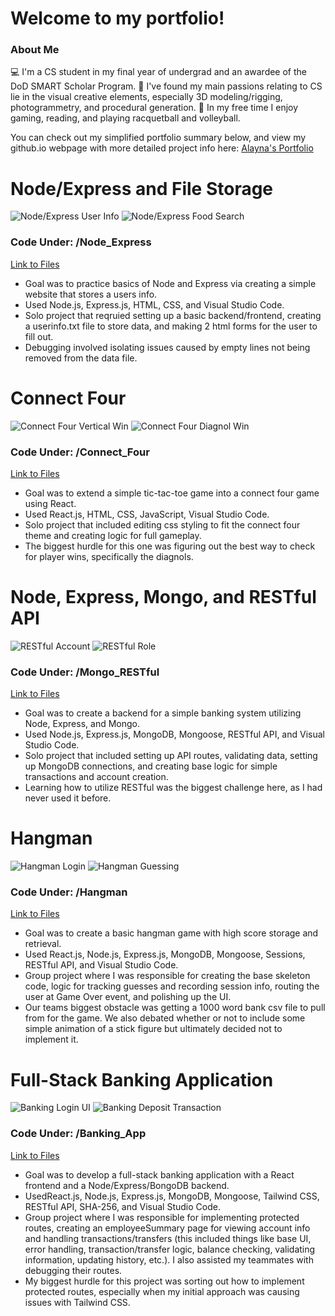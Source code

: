 # Welcome to my portfolio!

### About Me
💻 I'm a CS student in my final year of undergrad and an awardee of the DoD SMART Scholar Program.
💟 I've found my main passions relating to CS lie in the visual creative elements, especially 3D modeling/rigging, photogrammetry, and procedural generation.
👾 In my free time I enjoy gaming, reading, and playing racquetball and volleyball.

You can check out my simplified portfolio summary below, and view my github.io webpage with more detailed project info here: [Alayna's Portfolio](https://alayna-m.github.io/)

 # Node/Express and File Storage # 
![Node/Express User Info](https://github.com/Alayna-M/Alayna-M.github.io/blob/main/assets/Node_Express_user_info_cropped.gif)
![Node/Express Food Search](https://github.com/Alayna-M/Alayna-M.github.io/blob/main/assets/Node_Express_food_search_cropped.gif)

### Code Under: /Node_Express
[Link to Files](https://github.com/Alayna-M/Alayna-M.github.io/tree/main/Node_Express)
- Goal was to practice basics of Node and Express via creating a simple website that stores a users info.
- Used Node.js, Express.js, HTML, CSS, and Visual Studio Code.
- Solo project that reqruied setting up a basic backend/frontend, creating a userinfo.txt file to store data, and making 2 html forms for the user to fill out.
- Debugging involved isolating issues caused by empty lines not being removed from the data file.

# Connect Four #
![Connect Four Vertical Win](https://github.com/Alayna-M/Alayna-M.github.io/blob/main/assets/Conncet_Four_vertical.gif)
![Connect Four Diagnol Win](https://github.com/Alayna-M/Alayna-M.github.io/blob/main/assets/Connect_Four_diagnol.gif)

### Code Under: /Connect_Four
[Link to Files](https://github.com/Alayna-M/Alayna-M.github.io/tree/main/Connect_Four)
- Goal was to extend a simple tic-tac-toe game into a connect four game using React.
- Used React.js, HTML, CSS, JavaScript, Visual Studio Code.
- Solo project that included editing css styling to fit the connect four theme and creating logic for full gameplay.
- The biggest hurdle for this one was figuring out the best way to check for player wins, specifically the diagnols.

# Node, Express, Mongo, and RESTful API #
![RESTful Account](https://github.com/Alayna-M/Alayna-M.github.io/blob/main/assets/mongo.png)
![RESTful Role](https://github.com/Alayna-M/Alayna-M.github.io/blob/main/assets/mongo_role.png)

### Code Under: /Mongo_RESTful
[Link to Files](https://github.com/Alayna-M/Alayna-M.github.io/tree/main/Mongo_RESTful)
- Goal was to create a backend for a simple banking system utilizing Node, Express, and Mongo.
- Used Node.js, Express.js, MongoDB, Mongoose, RESTful API, and Visual Studio Code.
- Solo project that included setting up API routes, validating data, setting up MongoDB connections, and creating base logic for simple transactions and account creation.
- Learning how to utilize RESTful was the biggest challenge here, as I had never used it before.

# Hangman #
![Hangman Login](https://github.com/Alayna-M/Alayna-M.github.io/blob/main/assets/Hangman_login.gif)
![Hangman Guessing](https://github.com/Alayna-M/Alayna-M.github.io/blob/main/assets/Hangman_guess.gif)

### Code Under: /Hangman
[Link to Files](https://github.com/Alayna-M/Alayna-M.github.io/tree/main/Hangman)
- Goal was to create a basic hangman game with high score storage and retrieval.
- Used React.js, Node.js, Express.js, MongoDB, Mongoose, Sessions, RESTful API, and Visual Studio Code.
- Group project where I was responsible for creating the base skeleton code, logic for tracking guesses and recording session info, routing the user at Game Over event, and polishing up the UI.
- Our teams biggest obstacle was getting a 1000 word bank csv file to pull from for the game. We also debated whether or not to include some simple animation of a stick figure but ultimately decided not to implement it.

# Full-Stack Banking Application #
![Banking Login UI](https://github.com/Alayna-M/Alayna-M.github.io/blob/main/assets/banking_ui.gif)
![Banking Deposit Transaction](https://github.com/Alayna-M/Alayna-M.github.io/blob/main/assets/banking_deposit.gif)

### Code Under: /Banking_App
[Link to Files](https://github.com/Alayna-M/Alayna-M.github.io/tree/main/Banking_App)
- Goal was to develop a full-stack banking application with a React frontend and a Node/Express/BongoDB backend.
- UsedReact.js, Node.js, Express.js, MongoDB, Mongoose, Tailwind CSS, RESTful API, SHA-256, and Visual Studio Code.
- Group project where I was responsible for implementing protected routes, creating an employeeSummary page for viewing account info and handling transactions/transfers (this included things like base UI, error handling, transaction/transfer logic, balance checking, validating information, updating history, etc.). I also assisted my teammates with debugging their routes.
- My biggest hurdle for this project was sorting out how to implement protected routes, especially when my initial approach was causing issues with Tailwind CSS.

